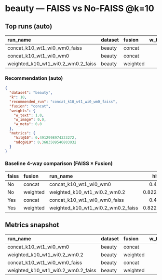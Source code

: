# beauty — FAISS vs No-FAISS @k=10

## Top runs (auto)

| run_name                           | dataset   | fusion   |   w_text |   w_image |   w_meta |    hit@k |   ndcg@k |
|:-----------------------------------|:----------|:---------|---------:|----------:|---------:|---------:|---------:|
| concat_k10_wt1_wi0_wm0_faiss       | beauty    | concat   |        1 |       0   |      0   | 0.4913   | 0.368351 |
| concat_k10_wt1_wi0_wm0             | beauty    | concat   |        1 |       0   |      0   | 0.4913   | 0.368351 |
| weighted_k10_wt1_wi0.2_wm0.2_faiss | beauty    | weighted |        1 |       0.2 |      0.2 | 0.822927 | 0.344126 |

### Recommendation (auto)

```json
{
  "dataset": "beauty",
  "k": 10,
  "recommended_run": "concat_k10_wt1_wi0_wm0_faiss",
  "fusion": "concat",
  "weights": {
    "w_text": 1.0,
    "w_image": 0.0,
    "w_meta": 0.0
  },
  "metrics": {
    "hit@10": 0.4912998974323272,
    "ndcg@10": 0.3683509546803032
  }
}
```

### Baseline 4-way comparison (FAISS × Fusion)

| faiss   | fusion   | run_name                           |    hit@k |   ndcg@k |
|:--------|:---------|:-----------------------------------|---------:|---------:|
| No      | concat   | concat_k10_wt1_wi0_wm0             | 0.4913   | 0.368351 |
| No      | weighted | weighted_k10_wt1_wi0.2_wm0.2       | 0.822927 | 0.344126 |
| Yes     | concat   | concat_k10_wt1_wi0_wm0_faiss       | 0.4913   | 0.368351 |
| Yes     | weighted | weighted_k10_wt1_wi0.2_wm0.2_faiss | 0.822927 | 0.344126 |

## Metrics snapshot


| run_name                           | dataset   | fusion   |   w_text |   w_image |   w_meta |   k |   hit@10 |   ndcg@10 |    p50_ms |   p95_ms |
|:-----------------------------------|:----------|:---------|---------:|----------:|---------:|----:|---------:|----------:|----------:|---------:|
| concat_k10_wt1_wi0_wm0             | beauty    | concat   |        1 |       0   |      0   |  10 | 0.4913   |  0.368351 | 0.243015  | 0.37814  |
| weighted_k10_wt1_wi0.2_wm0.2       | beauty    | weighted |        1 |       0.2 |      0.2 |  10 | 0.822927 |  0.344126 | 0.0997635 | 0.184665 |
| concat_k10_wt1_wi0_wm0_faiss       | beauty    | concat   |        1 |       0   |      0   |  10 | 0.4913   |  0.368351 | 0.115228  | 0.158001 |
| weighted_k10_wt1_wi0.2_wm0.2_faiss | beauty    | weighted |        1 |       0.2 |      0.2 |  10 | 0.822927 |  0.344126 | 0.144219  | 0.28256  |
